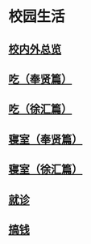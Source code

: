 # 校园生活

## [校内外总览](./college_space.md)

## [吃（奉贤篇）](./eat.md)

## [吃（徐汇篇）](./eat2.md)

## [寝室（奉贤篇）](./in_dorm.md)

## [寝室（徐汇篇）](./in_dorm2.md)

## [就诊](./hospital.md)

## [搞钱](./money.md)

